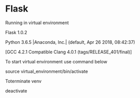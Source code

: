# Flask
Running in virtual environment

Flask 1.0.2

Python 3.6.5 |Anaconda, Inc.| (default, Apr 26 2018, 08:42:37) 

[GCC 4.2.1 Compatible Clang 4.0.1 (tags/RELEASE_401/final)]

To start virtual environment use command below

source virtual_environment/bin/activate

Toterminate venv

deactivate
